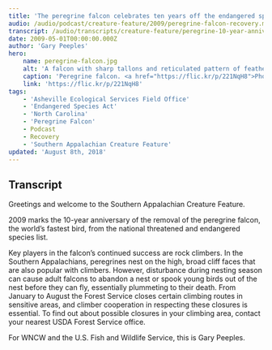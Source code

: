 ```yaml
---
title: 'The peregrine falcon celebrates ten years off the endangered species list'
audio: /audio/podcast/creature-feature/2009/peregrine-falcon-recovery.mp3
transcript: /audio/transcripts/creature-feature/peregrine-10-year-anniversary-and-rock-climbers.pdf
date: 2009-05-01T00:00:00.000Z
author: 'Gary Peeples'
hero:
    name: peregrine-falcon.jpg
    alt: 'A falcon with sharp tallons and reticulated pattern of feathers standing on a rock.'
    caption: 'Peregrine falcon. <a href="https://flic.kr/p/221NqH8">Photo</a> by Tonys Takes, CC BY-NC-ND 2.0.'
    link: 'https://flic.kr/p/221NqH8'
tags:
    - 'Asheville Ecological Services Field Office'
    - 'Endangered Species Act'
    - 'North Carolina'
    - 'Peregrine Falcon'
    - Podcast
    - Recovery
    - 'Southern Appalachian Creature Feature'
updated: 'August 8th, 2018'
---
```


## Transcript

Greetings and welcome to the Southern Appalachian Creature Feature.

2009 marks the 10-year anniversary of the removal of the peregrine falcon, the world’s fastest bird, from the national threatened and endangered species list.

Key players in the falcon’s continued success are rock climbers. In the Southern Appalachians, peregrines nest on the high, broad cliff faces that are also popular with climbers. However, disturbance during nesting season can cause adult falcons to abandon a nest or spook young birds out of the nest before they can fly, essentially plummeting to their death. From January to August the Forest Service closes certain climbing routes in sensitive areas, and climber cooperation in respecting these closures is essential. To find out about possible closures in your climbing area, contact your nearest USDA Forest Service office.

For WNCW and the U.S. Fish and Wildlife Service, this is Gary Peeples.